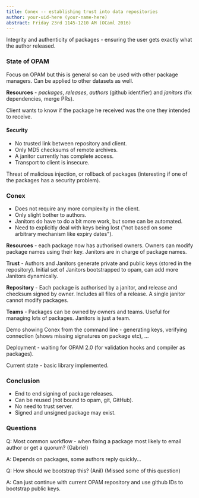 ```yaml
---
title: Conex -- establishing trust into data repositories
author: your-uid-here (your-name-here)
abstract: Friday 23rd 1145-1210 AM (OCaml 2016)
---
```


Integrity and authenticity of packages - ensuring the user gets exactly what the author released.

### State of OPAM

Focus on OPAM but this is general so can be used with other package managers. Can be applied to other datasets as well.

**Resources** - *packages*, *releases*, *authors* (github identifier) and *janitors* (fix dependencies, merge PRs).

Client wants to know if the package he received was the one they intended to receive.

#### Security

- No trusted link between repository and client.
- Only MD5 checksums of remote archives.
- A janitor currently has complete access.
- Transport to client is insecure.

Threat of malicious injection, or rollback of packages (interesting if one of the packages has a security problem).

### Conex

- Does not require any more complexity in the client.
- Only slight bother to authors.
- Janitors do have to do a bit more work, but some can be automated.
- Need to explicitly deal with keys being lost ("not based on some arbitrary mechanism like expiry dates").

**Resources** - each package now has authorised owners. Owners can modify package names using their key. Janitors are in charge of package names.

**Trust** - Authors and Janitors generate private and public keys (stored in the repository). Initial set of Janitors bootstrapped to opam, can add more Janitors dynamically.

**Repository** - Each package is authorised by a janitor, and release and checksum signed by owner. Includes all files of a release. A single janitor cannot modify packages.

**Teams** - Packages can be owned by owners and teams. Useful for managing lots of packages. Janitors is just a team.

Demo showing Conex from the command line - generating keys, verifying connection (shows missing signatures on package etc), ...

Deployment - waiting for OPAM 2.0 (for validation hooks and compiler as packages).

Current state - basic library implemented.

### Conclusion

- End to end signing of package releases.
- Can be reused (not bound to opam, git, GitHub).
- No need to trust server.
- Signed and unsigned package may exist.

### Questions

Q: Most common workflow - when fixing a package most likely to email author or get a quorum? (Gabriel)

A: Depends on packages, some authors reply quickly...

Q: How should we bootstrap this? (Anil) (Missed some of this question)

A: Can just continue with current OPAM repository and use github IDs to bootstrap public keys.
